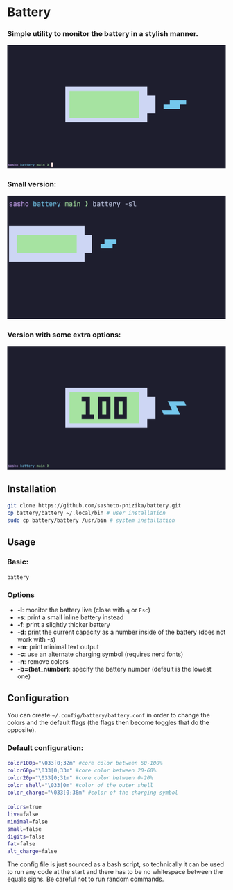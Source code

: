 # Battery

### Simple utility to monitor the battery in a stylish manner.

![image](screenshot.png "screenshot")
### Small version:

![image](screenshot_small.png "screenshot_small")
### Version with some extra options:

![image](screenshot_full.png "screenshot_full")

## Installation

```bash
git clone https://github.com/sasheto-phizika/battery.git
cp battery/battery ~/.local/bin # user installation
sudo cp battery/battery /usr/bin # system installation

```

## Usage

### Basic:
```
battery
```
### Options

* **-l**: monitor the battery live (close with `q` or `Esc`)
* **-s**: print a small inline battery instead
* **-f**: print a slightly thicker battery
* **-d**: print the current capacity as a number inside of the battery (does not work with -s)
* **-m**: print minimal text output
* **-c**: use an alternate charging symbol (requires nerd fonts)
* **-n**: remove colors
* **-b=(bat_number)**: specify the battery number (default is the lowest one)

## Configuration

You can create `~/.config/battery/battery.conf` in order to change the colors and the default flags (the flags then become toggles that do the opposite).

### Default configuration:

```bash
color100p="\033[0;32m" #core color between 60-100%
color60p="\033[0;33m" #core color between 20-60%
color20p="\033[0;31m" #core color between 0-20%
color_shell="\033[0m" #color of the outer shell
color_charge="\033[0;36m" #color of the charging symbol

colors=true 
live=false 
minimal=false
small=false
digits=false
fat=false
alt_charge=false
```
The config file is just sourced as a bash script, so technically it can be used to run any code at the start and there has to be no whitespace between the equals signs. Be careful not to run random commands.

